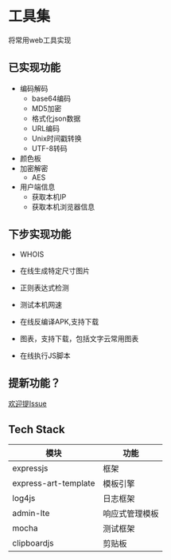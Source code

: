 # 工具集

将常用web工具实现

## 已实现功能

+ 编码解码
  + base64编码
  + MD5加密
  + 格式化json数据
  + URL编码
  + Unix时间戳转换
  + UTF-8转码
+ 颜色板
+ 加密解密
  - AES
+ 用户端信息
    - 获取本机IP
    - 获取本机浏览器信息

## 下步实现功能
+ WHOIS
+ 在线生成特定尺寸图片
+ 正则表达式检测

+ 测试本机网速
+ 在线反编译APK,支持下载
+ 图表，支持下载，包括文字云常用图表
+ 在线执行JS脚本

## 提新功能？
[欢迎提Issue](https://github.com/alanhg/toolkit/issues)

## Tech Stack
  
 | 模块|功能|
 |---|---|
 |expressjs|框架
 |express-art-template|模板引擎
 |log4js|日志框架
 |admin-lte|响应式管理模板
 |mocha|测试框架
 |clipboardjs|剪贴板
